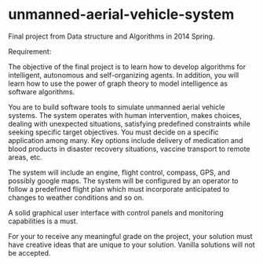 unmanned-aerial-vehicle-system
==============================

Final project from Data structure and Algorithms in 2014 Spring.

Requirement:

The objective of the final project is to learn how to develop algorithms for intelligent, autonomous and self-organizing agents. In addition, you will learn how to use the power of graph theory to model intelligence as software algorithms. 

You are to build software tools to simulate unmanned aerial vehicle systems. The system operates with human intervention, makes choices, dealing with unexpected situations, satisfying predefined constraints while seeking specific target objectives. You must decide on a specific application among many. Key options include delivery of medication and blood products in disaster recovery situations, vaccine transport to remote areas, etc.

The system will include an engine, flight control, compass, GPS, and possibly google maps. The system will be configured by an operator to follow a predefined flight plan which must incorporate anticipated to changes to weather conditions and so on. 

A solid graphical user interface with control panels and monitoring capabilities is a must. 

For your to receive any meaningful grade on the project, your solution must have creative ideas that are unique to your solution. Vanilla solutions will not be accepted.

